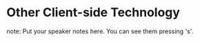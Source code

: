 #  Other Client-side Technology

note:
    Put your speaker notes here.
    You can see them pressing 's'.

